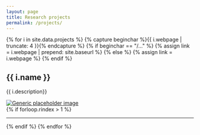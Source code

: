 ```yaml
---
layout: page
title: Research projects
permalink: /projects/
---
```


{% for i in site.data.projects %}
  {% capture beginchar %}{{ i.webpage | truncate: 4 }}{% endcapture %}
  {% if beginchar == "/..." %}
    {% assign link = i.webpage | prepend: site.baseurl %}
  {% else %}
    {% assign link = i.webpage %}
  {% endif %}
  <div class="row featurette">
    <div class="col-md-7">
      <h2 class="featurette-heading">{{ i.name }}<span class="text-muted"></span></h2>
      <p class="lead">{{ i.description}}</p>
    </div>
    <div class="col-md-5">
      <a href="{{ link }}"><img class="featurette-image img-responsive" src="{{ "/img/projects/" | append: i.image | prepend: site.baseurl }}" alt="Generic placeholder image"></a>
    </div>
  </div>
  {% if forloop.rindex > 1 %}
  <hr class="featurette-divider">
  {% endif %}
{% endfor %}

